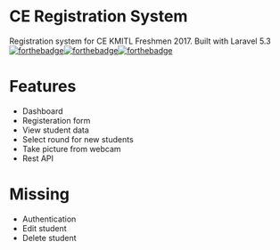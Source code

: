 # CE Registration System
Registration system for CE KMITL Freshmen 2017. Built with Laravel 5.3
[![forthebadge](http://forthebadge.com/images/badges/built-by-hipsters.svg)](http://forthebadge.com)[![forthebadge](http://forthebadge.com/images/badges/fuck-it-ship-it.svg)](http://forthebadge.com)[![forthebadge](http://forthebadge.com/images/badges/you-didnt-ask-for-this.svg)](http://forthebadge.com)
# Features
- Dashboard
- Registeration form
- View student data
- Select round for new students
- Take picture from webcam
- Rest API

# Missing
- Authentication
- Edit student
- Delete student


